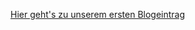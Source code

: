 [Hier geht's zu unserem ersten Blogeintrag](https://sascha-ruehrup.github.io/GameProgramming/dev-diary)
